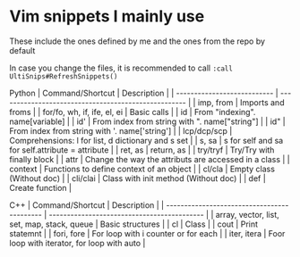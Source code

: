# Vim snippets I mainly use

These include the ones defined by me and the ones from the repo by default

In case you change the files, it is recommended to call ``:call UltiSnips#RefreshSnippets()``

Python
| Command/Shortcut            | Description                                          |
| --------------------------- | ---------------------------------------------------- |
| imp, from                   | Imports and froms                                    |
| for/fo, wh, if, ife, el, ei | Basic calls                                          |
| id                          | From "indexing". name[variable]                      |
| id'                         | From index from string with ". name["string"]        |
| id"                         | From index from string with '. name['string']        |
| lcp/dcp/scp                 | Comprehensions: l for list, d dictionary and s set   |
| s, sa                       | s for self and sa for self.attribute = attribute     |
| ret, as                     | return, as                                           |
| try/tryf                    | Try/Try with finally block                           |
| attr                        | Change the way the attributs are accessed in a class |
| context                     | Functions to define context of an object             |
| cl/cla                      | Empty class (Without doc)                            |
| cli/clai                    | Class with init method (Without doc)                 |
| def                         | Create function                                      |

C++
| Command/Shortcut                            | Description                                 |
| ------------------------------------------- | ------------------------------------------- |
| array, vector, list, set, map, stack, queue | Basic structures                            |
| cl                                          | Class                                       |
| cout                                        | Print statemnt                              |
| fori, fore                                  | For loop with i counter or for each         |
| iter, itera                                 | Foor loop with iterator, for loop with auto |
